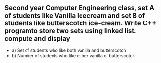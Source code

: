## Second year Computer Engineering class, set A of students like Vanilla Icecream and set B of students like butterscotch ice-cream. Write C++ programto store two sets using linked list. compute and display

- a) Set of students who like both vanilla and butterscotch
- b) Number of students who like either vanilla or butterscotch
